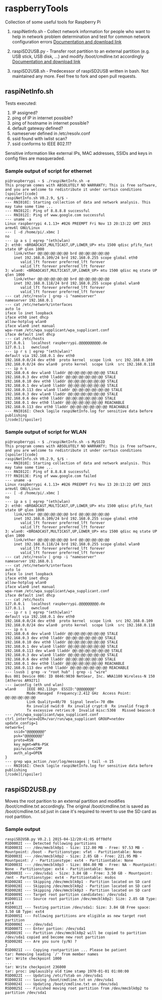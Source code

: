 # raspberryTools
Collection of some useful tools for Raspberry Pi

1. raspiNetInfo.sh - Collect network information for people who want to help in network problem determination and test for common network configuration errors [Documentation and download link](http://www.linux-tips-and-tricks.de/en/raspberry/307-raspinetinfo-check-raspberry-network-configuration-for-common-errors-and-collect-networking-configuration-information-3/)

2. raspiSD2USB.py - Transfer root partition to an external partition (e.g. USB stick, USB disk, ...) and modify /boot/cmdline.txt accordingly [Documentation and download link](http://www.linux-tips-and-tricks.de/en/raspberry/475-move-of-root-partition-of-raspberry-to-an-external-partition/)

3. raspiSD2USB.sh - Predecessor of raspiSD2USB written in bash. Not maintained any more. Feel free to fork and open pull requests. 

## raspiNetInfo.sh

Tests executed:

1. IP assigned?
2. ping of IP in internet possible?
3. ping of hostname in internet possible?
4. default gateway defined?
5. nameserver defined in /etc/resolv.conf
6. ssid found with iwlist scan?
7. ssid conforms to IEEE 802.11?

Sensitive information like external IPs, MAC addresses, SSIDs and keys in config files are masqueraded.

### Sample output of script for ethernet

```
pi@raspberrypi ~ $ ./raspiNetInfo.sh -e
This program comes with ABSOLUTELY NO WARRANTY; This is free software, and you are welcome to redistribute it under certain conditions
[spoiler][code]
raspiNetInfo.sh V0.2.9, $/$ - 
--- RNI010I: Starting collection of data and network analysis. This may take some time ...
--- RNI012I: Ping of 8.8.8.8 successful
--- RNI012I: Ping of www.google.com successful
--- uname -a
Linux raspberrypi 4.1.13+ #826 PREEMPT Fri Nov 13 20:13:22 GMT 2015 armv6l GNU/Linux
--- [ -d /home/pi/.xbmc ]
no
--- ip a s | egrep "(eth|wlan)
2: eth0: <BROADCAST,MULTICAST,UP,LOWER_UP> mtu 1500 qdisc pfifo_fast state UP qlen 1000
    link/ether @@:@@:@@:@@:@@ brd @@:@@:@@:@@:@@
    inet 192.168.0.109/24 brd 192.168.0.255 scope global eth0
       valid_lft forever preferred_lft forever
       valid_lft forever preferred_lft forever
3: wlan0: <BROADCAST,MULTICAST,UP,LOWER_UP> mtu 1500 qdisc mq state UP qlen 1000
    link/ether @@:@@:@@:@@:@@ brd @@:@@:@@:@@:@@
    inet 192.168.0.118/24 brd 192.168.0.255 scope global wlan0
       valid_lft forever preferred_lft forever
       valid_lft forever preferred_lft forever
--- cat /etc/resolv | grep -i "nameserver"
nameserver 192.168.0.1
--- cat /etc/network/interfaces
auto lo
iface lo inet loopback
iface eth0 inet dhcp
allow-hotplug wlan0
iface wlan0 inet manual
wpa-roam /etc/wpa_supplicant/wpa_supplicant.conf
iface default inet dhcp
--- cat /etc/hosts
127.0.0.1	localhost raspberrypi.@@@@@@@@@@.de
127.0.1.1	owncloud
--- ip r s | egrep "(eth|wlan)"
default via 192.168.0.1 dev eth0 
192.168.0.0/24 dev eth0  proto kernel  scope link  src 192.168.0.109 
192.168.0.0/24 dev wlan0  proto kernel  scope link  src 192.168.0.118 
--- ip n s
192.168.0.6 dev wlan0 lladdr @@:@@:@@:@@:@@:@@ STALE
192.168.0.3 dev eth0 lladdr @@:@@:@@:@@:@@:@@ STALE
192.168.0.10 dev eth0 lladdr @@:@@:@@:@@:@@:@@ STALE
192.168.0.1 dev wlan0 lladdr @@:@@:@@:@@:@@:@@ STALE
192.168.0.113 dev wlan0 lladdr @@:@@:@@:@@:@@:@@ STALE
192.168.0.3 dev wlan0 lladdr @@:@@:@@:@@:@@:@@ STALE
192.168.0.6 dev eth0 lladdr @@:@@:@@:@@:@@:@@ STALE
192.168.0.1 dev eth0 lladdr @@:@@:@@:@@:@@:@@ REACHABLE
192.168.0.113 dev eth0 lladdr @@:@@:@@:@@:@@:@@ REACHABLE
--- RNI016I: Check logile raspiNetInfo.log for sensitive data before publishing
[/code][/spoiler]
```

### Sample output of script for WLAN

```
pi@raspberrypi ~ $ ./raspiNetInfo.sh -s MySSID
This program comes with ABSOLUTELY NO WARRANTY; This is free software, and you are welcome to redistribute it under certain conditions
[spoiler][code]
raspiNetInfo.sh V0.2.9, $/$ - 
--- RNI010I: Starting collection of data and network analysis. This may take some time ...
--- RNI012I: Ping of 8.8.8.8 successful
??? RNI013E: Ping of www.google.com failed
--- uname -a
Linux raspberrypi 4.1.13+ #826 PREEMPT Fri Nov 13 20:13:22 GMT 2015 armv6l GNU/Linux
--- [ -d /home/pi/.xbmc ]
no
--- ip a s | egrep "(eth|wlan)
2: eth0: <BROADCAST,MULTICAST,UP,LOWER_UP> mtu 1500 qdisc pfifo_fast state UP qlen 1000
    link/ether @@:@@:@@:@@:@@ brd @@:@@:@@:@@:@@
    inet 192.168.0.109/24 brd 192.168.0.255 scope global eth0
       valid_lft forever preferred_lft forever
       valid_lft forever preferred_lft forever
3: wlan0: <BROADCAST,MULTICAST,UP,LOWER_UP> mtu 1500 qdisc mq state UP qlen 1000
    link/ether @@:@@:@@:@@:@@ brd @@:@@:@@:@@:@@
    inet 192.168.0.118/24 brd 192.168.0.255 scope global wlan0
       valid_lft forever preferred_lft forever
       valid_lft forever preferred_lft forever
--- cat /etc/resolv | grep -i "nameserver"
nameserver 192.168.0.1
--- cat /etc/network/interfaces
auto lo
iface lo inet loopback
iface eth0 inet dhcp
allow-hotplug wlan0
iface wlan0 inet manual
wpa-roam /etc/wpa_supplicant/wpa_supplicant.conf
iface default inet dhcp
--- cat /etc/hosts
127.0.0.1	localhost raspberrypi.@@@@@@@@@.de
127.0.1.1	owncloud
--- ip r s | egrep "(eth|wlan)"
default via 192.168.0.1 dev eth0 
192.168.0.0/24 dev eth0  proto kernel  scope link  src 192.168.0.109 
192.168.0.0/24 dev wlan0  proto kernel  scope link  src 192.168.0.118 
--- ip n s
192.168.0.6 dev wlan0 lladdr @@:@@:@@:@@:@@:@@ STALE
192.168.0.3 dev eth0 lladdr @@:@@:@@:@@:@@:@@ STALE
192.168.0.10 dev eth0 lladdr @@:@@:@@:@@:@@:@@ STALE
192.168.0.1 dev wlan0 lladdr @@:@@:@@:@@:@@:@@ STALE
192.168.0.113 dev wlan0 lladdr @@:@@:@@:@@:@@:@@ STALE
192.168.0.3 dev wlan0 lladdr @@:@@:@@:@@:@@:@@ STALE
192.168.0.6 dev eth0 lladdr @@:@@:@@:@@:@@:@@ STALE
192.168.0.1 dev eth0 lladdr @@:@@:@@:@@:@@:@@ REACHABLE
192.168.0.113 dev eth0 lladdr @@:@@:@@:@@:@@:@@ REACHABLE
--- lsusb | grep -v "root hub" | grep -i "wire"
Bus 001 Device 006: ID 0846:9030 NetGear, Inc. WNA1100 Wireless-N 150 [Atheros AR9271]
--- iwconfig (eth und wlan)
wlan0     IEEE 802.11bgn  ESSID:"@@@@@@@@"  
          Mode:Managed  Frequency:2.412 GHz  Access Point: @@:@@:@@:@@:@@   
          Link Quality=40/70  Signal level=-70 dBm  
          Rx invalid nwid:0  Rx invalid crypt:0  Rx invalid frag:0
          Tx excessive retries:0  Invalid misc:5308   Missed beacon:0
--- /etc/wpa_supplicant/wpa_supplicant.conf
ctrl_interface=DIR=/var/run/wpa_supplicant GROUP=netdev
update_config=1
network={
	ssid="@@@@@@@@"
	psk="@@@@@@@@"
	proto=RSN
	key_mgmt=WPA-PSK
	pairwise=CCMP
	auth_alg=OPEN
}
--- grep wpa_action /var/log/messages | tail -n 15
--- RNI016I: Check logile raspiNetInfo.log for sensitive data before publishing
[/code][/spoiler]

```

## raspiSD2USB.py

Moves the root parition to an external partition and modifies /boot/cmdline.txt accordingly.
The original /boot/cmdline.txt is saved as /boot/cmdline.txt.sd just in case it's required to 
revert to use the SD card as root partition. 

### Sample output

```
raspiSD2USB.py V0.2.1 2015-04-12/20:41:05 0ff0dfd
RSD0002I --- Detected following partitions
RSD0003I --- /dev/mmcblk0p1 - Size: 112.00 MB - Free: 97.53 MB - Mountpoint: /boot - Partitionstype: vfat - Partitiontable: None
RSD0003I --- /dev/mmcblk0p2 - Size: 2.85 GB - Free: 221.95 MB - Mountpoint: / - Partitionstype: ext4 - Partitiontable: None
RSD0003I --- /dev/mmcblk0p3 - Size: 804.00 MB - Free: NA - Mountpoint: None - Partitionstype: ext4 - Partitiontable: None
RSD0003I --- /dev/sda1 - Size: 3.84 GB - Free: 3.50 GB - Mountpoint: /mnt - Partitionstype: ext4 - Partitiontable: msdos
RSD0028I --- Skipping /dev/mmcblk0p1 - Partition located on SD card
RSD0028I --- Skipping /dev/mmcblk0p2 - Partition located on SD card
RSD0028I --- Skipping /dev/mmcblk0p3 - Partition located on SD card
RSD0009I --- Target root partition candidates: /dev/sda1
RSD0011I --- Source root partition /dev/mmcblk0p2: Size: 2.85 GB Type: ext4
RSD0012I --- Testing partition /dev/sda1: Size: 3.84 GB Free space: 3.50 GB Type: ext4
RSD0005I --- Following partitions are eligible as new target root partition
RSD0006I --- /dev/sda1
RSD0007I --- Enter partion: /dev/sda1
RSD0019I --- Partition /dev/mmcblk0p2 will be copied to partition /dev/sda1 copied and become new root partition
RSD0020I --- Are you sure (y/N) ?
J
RSD0021I --- Copying rootpartition ... Please be patient
tar: Removing leading `/' from member names
tar: Write checkpoint 1000
...
tar: Write checkpoint 236000
tar: proc: implausibly old time stamp 1970-01-01 01:00:00
RSD0022I --- Updating /etc/fstab on /dev/sda1 
RSD0023I --- Saving /boot/cmdline.txt on /dev/sda1
RSD0024I --- Updating /boot/cmdline.txt on /dev/sda1
RSD0025I --- Finished moving root partition from /dev/mmcblk0p2 to partition /dev/sda1 
```
